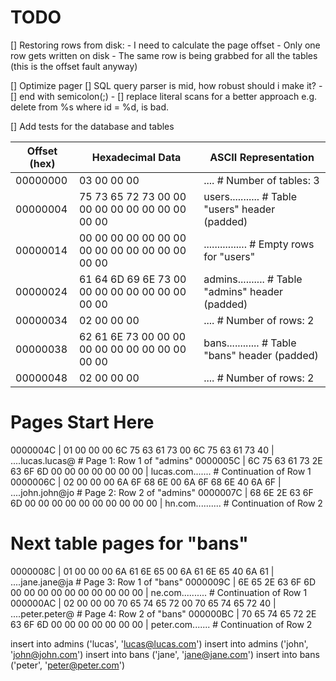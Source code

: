 # TODO

[] Restoring rows from disk:
    - I need to calculate the page offset
    - Only one row gets written on disk
    - The same row is being grabbed for all the tables (this is the offset fault anyway)

    

[] Optimize pager
[] SQL query parser is mid, how robust should i make it?
    - [] end with semicolon(;)
    - [] replace literal scans for a better approach
        e.g. delete from %s where id = %d, is bad.


[] Add tests for the database and tables

Offset (hex)  | Hexadecimal Data                                   | ASCII Representation
--------------|----------------------------------------------------|---------------------
00000000      | 03 00 00 00                                        | ....                # Number of tables: 3
00000004      | 75 73 65 72 73 00 00 00 00 00 00 00 00 00 00 00    | users...........    # Table "users" header (padded)
00000014      | 00 00 00 00 00 00 00 00 00 00 00 00 00 00 00 00    | ................    # Empty rows for "users"
00000024      | 61 64 6D 69 6E 73 00 00 00 00 00 00 00 00 00 00    | admins..........    # Table "admins" header (padded)
00000034      | 02 00 00 00                                        | ....                # Number of rows: 2
00000038      | 62 61 6E 73 00 00 00 00 00 00 00 00 00 00 00 00    | bans............    # Table "bans" header (padded)
00000048      | 02 00 00 00                                        | ....                # Number of rows: 2

# Pages Start Here
0000004C      | 01 00 00 00 6C 75 63 61 73 00 6C 75 63 61 73 40    | ....lucas.lucas@    # Page 1: Row 1 of "admins"
0000005C      | 6C 75 63 61 73 2E 63 6F 6D 00 00 00 00 00 00 00    | lucas.com.......    # Continuation of Row 1
0000006C      | 02 00 00 00 6A 6F 68 6E 00 6A 6F 68 6E 40 6A 6F    | ....john.john@jo    # Page 2: Row 2 of "admins"
0000007C      | 68 6E 2E 63 6F 6D 00 00 00 00 00 00 00 00 00 00    | hn.com..........    # Continuation of Row 2

# Next table pages for "bans"
0000008C      | 01 00 00 00 6A 61 6E 65 00 6A 61 6E 65 40 6A 61    | ....jane.jane@ja    # Page 3: Row 1 of "bans"
0000009C      | 6E 65 2E 63 6F 6D 00 00 00 00 00 00 00 00 00 00    | ne.com..........    # Continuation of Row 1
000000AC      | 02 00 00 00 70 65 74 65 72 00 70 65 74 65 72 40    | ....peter.peter@    # Page 4: Row 2 of "bans"
000000BC      | 70 65 74 65 72 2E 63 6F 6D 00 00 00 00 00 00 00    | peter.com.......    # Continuation of Row 2


insert into admins ('lucas', 'lucas@lucas.com')
insert into admins ('john', 'john@john.com')
insert into bans ('jane', 'jane@jane.com')
insert into bans ('peter', 'peter@peter.com')
